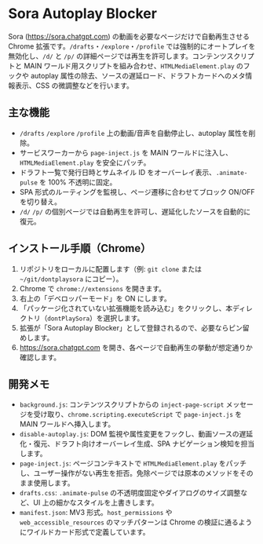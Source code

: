 # Sora Autoplay Blocker

Sora (https://sora.chatgpt.com) の動画を必要なページだけで自動再生させる Chrome 拡張です。`/drafts`・`/explore`・`/profile` では強制的にオートプレイを無効化し、`/d/` と `/p/` の詳細ページでは再生を許可します。コンテンツスクリプトと MAIN ワールド用スクリプトを組み合わせ、`HTMLMediaElement.play` のフックや autoplay 属性の除去、ソースの遅延ロード、ドラフトカードへのメタ情報表示、CSS の微調整などを行います。

## 主な機能
- `/drafts` `/explore` `/profile` 上の動画/音声を自動停止し、autoplay 属性を削除。
- サービスワーカーから `page-inject.js` を MAIN ワールドに注入し、`HTMLMediaElement.play` を安全にパッチ。
- ドラフト一覧で発行日時とサムネイル ID をオーバーレイ表示、`.animate-pulse` を 100% 不透明に固定。
- SPA 形式のルーティングを監視し、ページ遷移に合わせてブロック ON/OFF を切り替え。
- `/d/` `/p/` の個別ページでは自動再生を許可し、遅延化したソースを自動的に復元。

## インストール手順（Chrome）
1. リポジトリをローカルに配置します（例: `git clone` または `~/git/dontplaysora` にコピー）。
2. Chrome で `chrome://extensions` を開きます。
3. 右上の「デベロッパーモード」を ON にします。
4. 「パッケージ化されていない拡張機能を読み込む」をクリックし、本ディレクトリ（`dontPlaySora`）を選択します。
5. 拡張が「Sora Autoplay Blocker」として登録されるので、必要ならピン留めします。
6. https://sora.chatgpt.com を開き、各ページで自動再生の挙動が想定通りか確認します。

## 開発メモ
- `background.js`: コンテンツスクリプトからの `inject-page-script` メッセージを受け取り、`chrome.scripting.executeScript` で `page-inject.js` を MAIN ワールドへ挿入します。
- `disable-autoplay.js`: DOM 監視や属性変更をフックし、動画ソースの遅延化・復元、ドラフト向けオーバーレイ生成、SPA ナビゲーション検知を担当します。
- `page-inject.js`: ページコンテキストで `HTMLMediaElement.play` をパッチし、ユーザー操作がない再生を拒否。免除ページでは原本のメソッドをそのまま使用します。
- `drafts.css`: `.animate-pulse` の不透明度固定やダイアログのサイズ調整など、UI 上の細かなスタイルを上書きします。
- `manifest.json`: MV3 形式。`host_permissions` や `web_accessible_resources` のマッチパターンは Chrome の検証に通るようにワイルドカード形式で定義しています。
